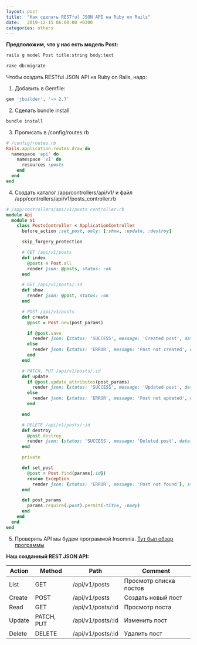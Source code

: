 ```yaml
---
layout: post
title:  "Как сделать RESTful JSON API на Ruby on Rails"
date:   2019-12-15 06:00:00 +0300
categories: others
---
```


**Предположим, что у нас есть модель Post:**

```bash
rails g model Post title:string body:text
```

```bash
rake db:migrate
```

Чтобы создать RESTful JSON API на Ruby on Rails, надо:

1. Добавить в Gemfile:

```ruby
gem 'jbuilder', '~> 2.7'
```

2. Сделать bundle install

```bash
bundle install
```

3. Прописать в /config/routes.rb

```ruby
# /config/routes.rb
Rails.application.routes.draw do
  namespace 'api' do
    namespace 'v1' do
      resources :posts
    end
  end
end
```

4. Создать каталог /app/controllers/api/v1/ и файл /app/controllers/api/v1/posts_controller.rb

```ruby
# /app/controllers/api/v1/posts_controller.rb
module Api
  module V1
    class PostsController < ApplicationController
      before_action :set_post, only: [:show, :update, :destroy]

      skip_forgery_protection

      # GET /api/v1/posts
      def index
        @posts = Post.all
        render json: @posts, status: :ok
      end

      # GET /api/v1/posts/:id
      def show
        render json: @post, status: :ok
      end

      # POST /api/v1/posts
      def create
        @post = Post.new(post_params)

        if @post.save
          render json: {status: 'SUCCESS', message: 'Created post', data: @post}, status: :ok
        else
          render json: {status: 'ERROR', message: 'Post not created', data: @post.errors}, status: :unprocessable_entity
        end
      end

      # PATCH, PUT /api/v1/posts/:id
      def update
        if @post.update_attributes(post_params)
          render json: {status: 'SUCCESS', message: 'Updated post', data: @post}, status: :ok
        else
          render json: {status: 'ERROR', message: 'Post not updated', data: @post.errors}, status: :unprocessable_entity
        end

      end

      # DELETE /api/v1/posts/:id
      def destroy
        @post.destroy
        render json: {status: 'SUCCESS', message: 'Deleted post', data: @post}, status: :ok
      end

      private

      def set_post
        @post = Post.find(params[:id])
        rescue Exception
          render json: {status: 'ERROR', message: 'Post not found'}, status: :not_found
      end

      def post_params
        params.require(:post).permit(:title, :body)
      end
    end
  end
end
```
5. Проверять API мы будем программой Insomnia. [Тут был обзор программы](http://rubyblog.ru/others/rest-client/)

**Наш созданный REST JSON API:**

|  Action    |  Method    |  Path    |  Comment    |
|-------|-------|-------|-------|
| List | GET | /api/v1/posts | Просмотр списка постов |
| Create | POST | /api/v1/posts | Создать новый пост |
| Read | GET | /api/v1/posts/:id | Просмотр поста |
| Update | PATCH, PUT | /api/v1/posts/:id | Изменить пост |
| Delete | DELETE | /api/v1/posts/:id | Удалить пост |
